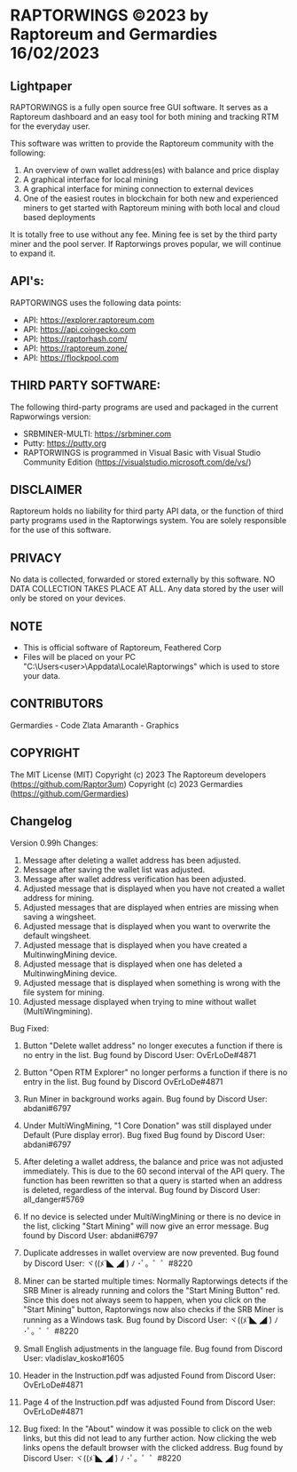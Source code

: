 RAPTORWINGS ©2023 by Raptoreum and Germardies
16/02/2023
=============================================
Lightpaper
-----------
RAPTORWINGS is a fully open source free GUI software.
It serves as a Raptoreum dashboard and an easy tool for both mining and tracking RTM for the everyday user.
 
This software was written to provide the Raptoreum community with the following:
1. An overview of own wallet address(es) with balance and price display
2. A graphical interface for local mining
3. A graphical interface for mining connection to external devices
4. One of the easiest routes in blockchain for both new and experienced miners to get started with Raptoreum mining with both
   local and cloud based deployments

It is totally free to use without any fee.
Mining fee is set by the third party miner and the pool server.
If Raptorwings proves popular, we will continue to expand it.

API's: 
------
RAPTORWINGS uses the following data points: 
 - API: https://explorer.raptoreum.com 
 - API: https://api.coingecko.com
 - API: https://raptorhash.com/
 - API: https://raptoreum.zone/
 - API: https://flockpool.com
 
THIRD PARTY SOFTWARE: 
-----------------------
The following third-party programs are used and packaged in the current Rapworwings version: 
- SRBMINER-MULTI: https://srbminer.com
- Putty: https://putty.org
- RAPTORWINGS is programmed in Visual Basic with Visual Studio Community Edition (https://visualstudio.microsoft.com/de/vs/)
 
DISCLAIMER
----------------
Raptoreum holds no liability for third party API data, or the function of third party programs used in the Raptorwings system. 
You are solely responsible for the use of this software.
 
PRIVACY
-----------
No data is collected, forwarded or stored externally by this software. 
NO DATA COLLECTION TAKES PLACE AT ALL. 
Any data stored by the user will only be stored on your devices.
 
NOTE
-------
- This is official software of Raptoreum, Feathered Corp
- Files will be placed on your PC "C:\Users\<user>\Appdata\Locale\Raptorwings\" which is used to store your data.

CONTRIBUTORS
-------------------
Germardies - Code
Zlata Amaranth - Graphics
 
COPYRIGHT
---------
The MIT License (MIT)
Copyright (c) 2023 The Raptoreum developers (https://github.com/Raptor3um)
Copyright (c) 2023 Germardies (https://github.com/Germardies)

Changelog
---------
Version 0.99h
Changes:
01) Message after deleting a wallet address has been adjusted.
02) Message after saving the wallet list was adjusted.
03) Message after wallet address verification has been adjusted.
04) Adjusted message that is displayed when you have not created a wallet address for mining.
05) Adjusted messages that are displayed when entries are missing when saving a wingsheet.
06) Adjusted message that is displayed when you want to overwrite the default wingsheet.
07) Adjusted message that is displayed when you have created a MultinwingMining device.
08) Adjusted message that is displayed when one has deleted a MultinwingMining device.
09) Adjusted message that is displayed when something is wrong with the file system for mining.
10) Adjusted message displayed when trying to mine without wallet (MultiWingmining). 

Bug Fixed:
01) Button "Delete wallet address" no longer executes a function if there is no entry in the list.
Bug found by Discord User: OvErLoDe#4871

02) Button "Open RTM Explorer" no longer performs a function if there is no entry in the list.
Bug found by Discord OvErLoDe#4871

03) Run Miner in background works again.
Bug found by Discord User: abdani#6797

04) Under MultiWingMining, "1 Core Donation" was still displayed under Default (Pure display error). Bug fixed
Bug found by Discord User: abdani#6797

05) After deleting a wallet address, the balance and price was not adjusted immediately. This is due to the 60 second 
interval of the API query. The function has been rewritten so that a query is started when an address is deleted,
regardless of the interval.
Bug found by Discord User: all_danger#5769

06) If no device is selected under MultiWingMining or there is no device in the list, clicking "Start Mining" will 
now give an error message.
Bug found by Discord User: abdani#6797

07) Duplicate addresses in wallet overview are now prevented.
Bug found by Discord User: ヾ((ﾒ`◣ ̧◢ ́) ﾉ ･ﾟ。゜゜#8220

08) Miner can be started multiple times: Normally Raptorwings detects if the SRB Miner is already running and colors 
the "Start Mining Button" red. Since this does not always seem to happen, when you click on the "Start Mining" 
button, Raptorwings now also checks if the SRB Miner is running as a Windows task.
Bug found by Discord User: ヾ((ﾒ`◣ ̧◢ ́) ﾉ ･ﾟ。゜゜#8220

09) Small English adjustments in the language file.
Bug found from Discord User: vladislav_kosko#1605

10) Header in the Instruction.pdf was adjusted
Found from Discord User: OvErLoDe#4871

11) Page 4 of the Instruction.pdf was adjusted
Found from Discord User: OvErLoDe#4871

12) Bug fixed: In the "About" window it was possible to click on the web links, but this did not lead to any further
action. Now clicking the web links opens the default browser with the clicked address.
Bug found by Discord User: ヾ((ﾒ`◣ ̧◢ ́) ﾉ ･ﾟ。゜゜#8220
